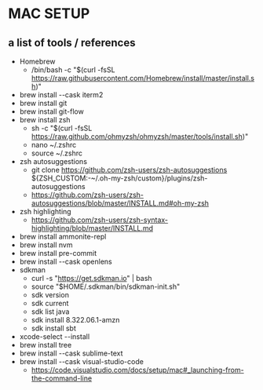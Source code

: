 # MAC SETUP
## a list of tools / references

* Homebrew
    * /bin/bash -c "$(curl -fsSL https://raw.githubusercontent.com/Homebrew/install/master/install.sh)"
* brew install --cask iterm2
* brew install git
* brew install git-flow
* brew install zsh
  * sh -c "$(curl -fsSL https://raw.github.com/ohmyzsh/ohmyzsh/master/tools/install.sh)"
  * nano ~/.zshrc
  * source ~/.zshrc
* zsh autosuggestions
  * git clone https://github.com/zsh-users/zsh-autosuggestions ${ZSH_CUSTOM:-~/.oh-my-zsh/custom}/plugins/zsh-autosuggestions
  * https://github.com/zsh-users/zsh-autosuggestions/blob/master/INSTALL.md#oh-my-zsh
* zsh highlighting
  * https://github.com/zsh-users/zsh-syntax-highlighting/blob/master/INSTALL.md
* brew install ammonite-repl
* brew install nvm
* brew install pre-commit
* brew install --cask openlens
* sdkman
  * curl -s "https://get.sdkman.io" | bash
  * source "$HOME/.sdkman/bin/sdkman-init.sh"
  * sdk version
  * sdk current
  * sdk list java
  * sdk install 8.322.06.1-amzn
  * sdk install sbt
* xcode-select --install
* brew install tree
* brew install --cask sublime-text
* brew install --cask visual-studio-code
  * https://code.visualstudio.com/docs/setup/mac#_launching-from-the-command-line
